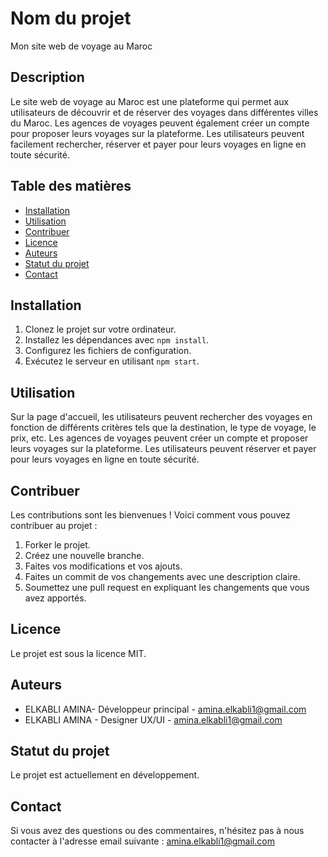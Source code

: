 # Nom du projet

Mon site web de voyage au Maroc

## Description

Le site web de voyage au Maroc est une plateforme qui permet aux utilisateurs de découvrir et de réserver des voyages dans différentes villes du Maroc. Les agences de voyages peuvent également créer un compte pour proposer leurs voyages sur la plateforme. Les utilisateurs peuvent facilement rechercher, réserver et payer pour leurs voyages en ligne en toute sécurité.

## Table des matières

- [Installation](#installation)
- [Utilisation](#utilisation)
- [Contribuer](#contribuer)
- [Licence](#licence)
- [Auteurs](#auteurs)
- [Statut du projet](#statut-du-projet)
- [Contact](#contact)

## Installation

1. Clonez le projet sur votre ordinateur.
2. Installez les dépendances avec `npm install`.
3. Configurez les fichiers de configuration.
4. Exécutez le serveur en utilisant `npm start`.

## Utilisation

Sur la page d'accueil, les utilisateurs peuvent rechercher des voyages en fonction de différents critères tels que la destination, le type de voyage, le prix, etc. Les agences de voyages peuvent créer un compte et proposer leurs voyages sur la plateforme. Les utilisateurs peuvent réserver et payer pour leurs voyages en ligne en toute sécurité.

## Contribuer

Les contributions sont les bienvenues ! Voici comment vous pouvez contribuer au projet :
1. Forker le projet.
2. Créez une nouvelle branche.
3. Faites vos modifications et vos ajouts.
4. Faites un commit de vos changements avec une description claire.
5. Soumettez une pull request en expliquant les changements que vous avez apportés.

## Licence

Le projet est sous la licence MIT.

## Auteurs

- ELKABLI AMINA- Développeur principal - amina.elkabli1@gmail.com
- ELKABLI AMINA - Designer UX/UI - amina.elkabli1@gmail.com

## Statut du projet

Le projet est actuellement en développement.

## Contact

Si vous avez des questions ou des commentaires, n'hésitez pas à nous contacter à l'adresse email suivante : amina.elkabli1@gmail.com

